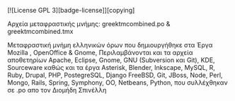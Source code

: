 [![License GPL 3][badge-license]][copying]

Αρχεία μεταφραστικής μνήμης:
greektmcombined.po & greektmcombined.tmx

Μεταφραστική μνήμη ελληνικών όρων που δημιουργήθηκε στα Έργα Mozilla , OpenOffice & Gnome, Περιλαμβάνονται και τα αρχεία 
αποθετηρίων Apache, Eclipse, Gnome, GNU (Subversion και Git), KDE, Sourceware καθώς και τα έργα Asterisk, Blender, Inkscape, MySQL, R, Ruby, Drupal, PHP, PostegreSQL, Django FreeBSD, Git, JBoss, Node, Perl,
Mongo, Rails, Spring, Symphony, OO, Netbeans, Python, που συλλέχθηκαν σε .po απο τον Διομήδη Σπινέλλη
